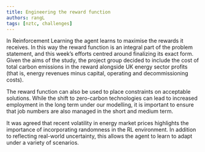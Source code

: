 ```yaml
---
title: Engineering the reward function
authors: rangL
tags: [nztc, challenges]
---
```


In Reinforcement Learning the agent learns to maximise the rewards it receives. In this way the reward function is an integral part of the problem statement, and this week’s efforts centred around finalizing its exact form. Given the aims of the study, the project group decided to include the cost of total carbon emissions in the reward alongside UK energy sector profits (that is, energy revenues minus capital, operating and decommissioning costs). 

<!--truncate-->

The reward function can also be used to place constraints on acceptable solutions. While the shift to zero-carbon technologies can lead to increased employment in the long term under our modelling, it is important to ensure that job numbers are also managed in the short and medium term. 

It was agreed that recent volatility in energy market prices highlights the importance of incorporating randomness in the RL environment. In addition to reflecting real-world uncertainty, this allows the agent to learn to adapt under a variety of scenarios. 